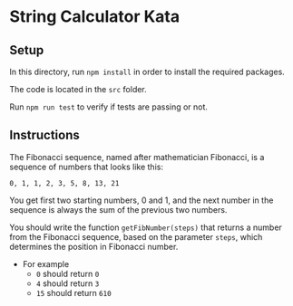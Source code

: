 # String Calculator Kata

## Setup

In this directory, run `npm install` in order to install the required packages.

The code is located in the `src` folder.

Run `npm run test` to verify if tests are passing or not.

## Instructions

The Fibonacci sequence, named after mathematician Fibonacci, is a sequence of numbers that looks like this:

`0, 1, 1, 2, 3, 5, 8, 13, 21`

You get first two starting numbers, 0 and 1, and the next number in the sequence is always the sum of the previous two numbers.

You should write the function `getFibNumber(steps)` that returns a number from the Fibonacci sequence, based on the parameter `steps`, which determines the position in Fibonacci number.

- For example
  - `0` should return `0`
  - `4` should return `3`
  - `15` should return `610`
